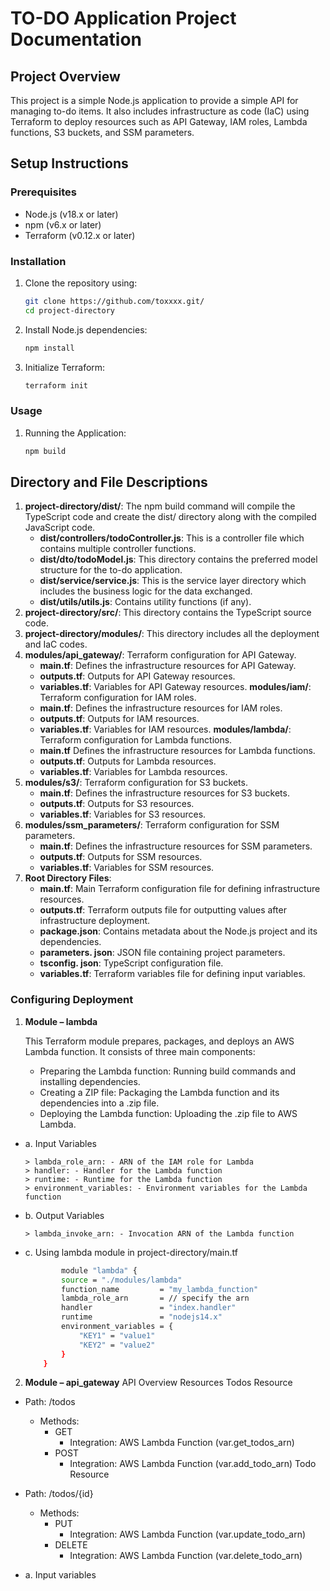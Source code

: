 # TO-DO Application Project Documentation

## Project Overview
This project is a simple Node.js application to provide a simple API for managing to-do items. It also includes infrastructure as code (IaC) using Terraform to deploy resources such as API Gateway, IAM roles, Lambda functions, S3 buckets, and SSM parameters.

## Setup Instructions

### Prerequisites
- Node.js (v18.x or later)
- npm (v6.x or later)
- Terraform (v0.12.x or later)

### Installation
1. Clone the repository using:
   ```sh
   git clone https://github.com/toxxxx.git/
   cd project-directory

2.	Install Node.js dependencies:

    ```sh
    npm install

3.	Initialize Terraform:

    ```sh
    terraform init

### Usage
1.	Running the Application:

    ```sh
    npm build

<!-- ### Deploying Infrastructure
1.	Apply the Terraform configuration:

   ```sh
    terraform apply -->


## Directory and File Descriptions

1.	**project-directory/dist/**: The npm build command will compile the TypeScript code and create the dist/ directory along with the compiled JavaScript code.
    -	**dist/controllers/todoController.js**: This is a controller file which contains multiple controller functions.
    -	**dist/dto/todoModel.js**: This directory contains the preferred model structure for the to-do application.
    -	**dist/service/service.js**: This is the service layer directory which includes the business logic for the data exchanged.
    -	**dist/utils/utils.js**: Contains utility functions (if any).
2.	**project-directory/src/**: This directory contains the TypeScript source code.
3.	**project-directory/modules/**: This directory includes all the deployment and IaC codes.
4.	**modules/api_gateway/**: Terraform configuration for API Gateway.
	- **main.tf**: Defines the infrastructure resources for API Gateway.
	- **outputs.tf**: Outputs for API Gateway resources.
	- **variables.tf**: Variables for API Gateway resources.
	**modules/iam/**: Terraform configuration for IAM roles.
	- **main.tf**: Defines the infrastructure resources for IAM roles.
	- **outputs.tf**: Outputs for IAM resources.
	- **variables.tf**: Variables for IAM resources.
	**modules/lambda/**: Terraform configuration for Lambda functions.
	- **main.tf** Defines the infrastructure resources for Lambda functions.
	- **outputs.tf**: Outputs for Lambda resources.
	- **variables.tf**: Variables for Lambda resources.
5.	**modules/s3/**: Terraform configuration for S3 buckets.
	- **main.tf**: Defines the infrastructure resources for S3 buckets.
	- **outputs.tf**: Outputs for S3 resources.
	- **variables.tf**: Variables for S3 resources.
6.	**modules/ssm_parameters/**: Terraform configuration for SSM parameters.
	-   **main.tf**: Defines the infrastructure resources for SSM parameters.
	-   **outputs.tf**: Outputs for SSM resources.
	-   **variables.tf**: Variables for SSM resources.
7.	**Root Directory Files**:
	-   **main.tf**: Main Terraform configuration file for defining infrastructure resources.
	-   **outputs.tf**: Terraform outputs file for outputting values after infrastructure       deployment.
	-   **package.json**: Contains metadata about the Node.js project and its dependencies.
	-   **parameters. json**: JSON file containing project parameters.
	-   **tsconfig. json**: TypeScript configuration file.
	-   **variables.tf**: Terraform variables file for defining input variables.


### Configuring Deployment
1.	**Module – lambda**

    This Terraform module prepares, packages, and deploys an AWS Lambda function. It consists of three main components:
    -	Preparing the Lambda function: Running build commands and installing dependencies.
    -	Creating a ZIP file: Packaging the Lambda function and its dependencies into a .zip file.
    -	Deploying the Lambda function: Uploading the .zip file to AWS Lambda.

- a.	Input Variables
    ```> function_name: - Name of the Lambda function
    > lambda_role_arn: - ARN of the IAM role for Lambda
    > handler: - Handler for the Lambda function
    > runtime: - Runtime for the Lambda function
    > environment_variables: - Environment variables for the Lambda function

- b.	Output Variables
    ```> lambda_function_name: - Name of the Lambda function
    > lambda_invoke_arn: - Invocation ARN of the Lambda function

- c.	Using lambda module in project-directory/main.tf
  
    ```sh
            module "lambda" {
            source = "./modules/lambda"
            function_name         = "my_lambda_function"
            lambda_role_arn       = // specify the arn
            handler               = "index.handler"
            runtime               = "nodejs14.x"
            environment_variables = {
                "KEY1" = "value1"
                "KEY2" = "value2"
            }
        }
2.	**Module – api_gateway**
API Overview
Resources
Todos Resource
-	Path: /todos
    -	Methods:
        -	GET
            -	Integration: AWS Lambda Function (var.get_todos_arn)
        -	POST
            -	Integration: AWS Lambda Function (var.add_todo_arn)
Todo Resource
-	Path: /todos/{id}
    -	Methods:
        -	PUT
            -	Integration: AWS Lambda Function (var.update_todo_arn)
        -	DELETE
            -	Integration: AWS Lambda Function (var.delete_todo_arn)

- a.	Input variables
    ```> api_name: Name of the API Gateway


